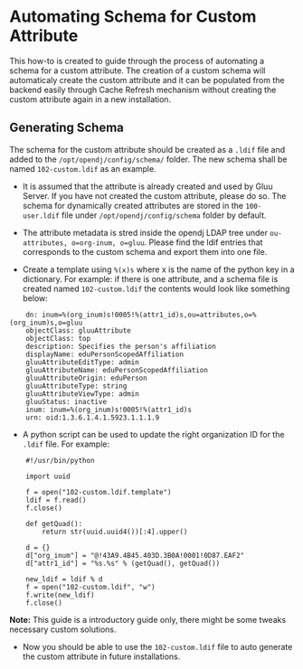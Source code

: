 # Automating Schema for Custom Attribute
This how-to is created to guide through the process of automating a schema for a custom attribute.
The creation of a custom schema will automaticaly create the custom attribute and it can be populated 
from the backend easily through Cache Refresh mechanism without creating the custom attribute again in a 
new installation.

## Generating Schema
The schema for the custom attribute should be created as a `.ldif` file and added to the `/opt/opendj/config/schema/` folder.
The new schema shall be named `102-custom.ldif` as an example. 

* It is assumed that the attribute is already created and used by Gluu Server. If you have not created the custom attribute, please do so. The schema for dynamically created attributes are stored in the `100-user.ldif` file under `/opt/opendj/config/schema` folder by default. 

* The attribute metadata is stred inside the opendj LDAP tree under `ou-attributes, o=org-inum, o=gluu`. Please find the ldif entries that corresponds to the custom schema and export them into one file.

* Create a template using `%(x)s` where x is the name of the python key in a dictionary. For example: if there is one attribute, and a schema file is created named `102-custom.ldif` the contents would look like something below:
```
    dn: inum=%(org_inum)s!0005!%(attr1_id)s,ou=attributes,o=%(org_inum)s,o=gluu
    objectClass: gluuAttribute
    objectClass: top
    description: Specifies the person's affiliation
    displayName: eduPersonScopedAffiliation
    gluuAttributeEditType: admin
    gluuAttributeName: eduPersonScopedAffiliation
    gluuAttributeOrigin: eduPerson
    gluuAttributeType: string
    gluuAttributeViewType: admin
    gluuStatus: inactive
    inum: inum=%(org_inum)s!0005!%(attr1_id)s
    urn: oid:1.3.6.1.4.1.5923.1.1.1.9
```

* A python script can be used to update the right organization ID for the `.ldif` file. For example:

```
    #!/usr/bin/python

    import uuid

    f = open("102-custom.ldif.template")
    ldif = f.read()
    f.close()

    def getQuad():
        return str(uuid.uuid4())[:4].upper()

    d = {}
    d["org_inum"] = "@!43A9.4B45.403D.3B0A!0001!0D87.EAF2"
    d["attr1_id"] = "%s.%s" % (getQuad(), getQuad())

    new_ldif = ldif % d
    f = open("102-custom.ldif", "w")
    f.write(new_ldif)
    f.close()
```
**Note:** This guide is a introductory guide only, there might be some tweaks necessary custom solutions.

* Now you should be able to use the `102-custom.ldif` file to auto generate the custom attribute in future installations.
